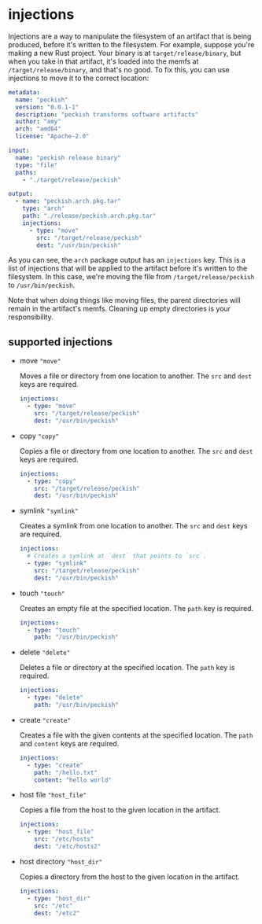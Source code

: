 # injections

Injections are a way to manipulate the filesystem of an artifact that is being
produced, before it's written to the filesystem. For example, suppose you're
making a new Rust project. Your binary is at `target/release/binary`, but when
you take in that artifact, it's loaded into the memfs at
`/target/release/binary`, and that's no good. To fix this, you can use
injections to move it to the correct location:

```yaml
metadata:
  name: "peckish"
  version: "0.0.1-1"
  description: "peckish transforms software artifacts"
  author: "amy"
  arch: "amd64"
  license: "Apache-2.0"

input:
  name: "peckish release binary"
  type: "file"
  paths:
    - "./target/release/peckish"

output:
  - name: "peckish.arch.pkg.tar"
    type: "arch"
    path: "./release/peckish.arch.pkg.tar"
    injections:
      - type: "move"
        src: "/target/release/peckish"
        dest: "/usr/bin/peckish"
```

As you can see, the `arch` package output has an `injections` key. This is a
list of injections that will be applied to the artifact before it's written to
the filesystem. In this case, we're moving the file from
`/target/release/peckish` to `/usr/bin/peckish`.

Note that when doing things like moving files, the parent directories will
remain in the artifact's memfs. Cleaning up empty directories is your
responsibility.

## supported injections

- move `"move"`

  Moves a file or directory from one location to another. The `src` and `dest`
  keys are required.

  ```yaml
  injections:
    - type: "move"
      src: "/target/release/peckish"
      dest: "/usr/bin/peckish"
  ```

- copy `"copy"`

  Copies a file or directory from one location to another. The `src` and `dest`
  keys are required.

  ```yaml
  injections:
    - type: "copy"
      src: "/target/release/peckish"
      dest: "/usr/bin/peckish"
  ```

- symlink `"symlink"`

  Creates a symlink from one location to another. The `src` and `dest` keys are
  required.

  ```yaml
  injections:
    # Creates a symlink at `dest` that points to `src`.
    - type: "symlink"
      src: "/target/release/peckish"
      dest: "/usr/bin/peckish"
  ```

- touch `"touch"`

  Creates an empty file at the specified location. The `path` key is required.

  ```yaml
  injections:
    - type: "touch"
      path: "/usr/bin/peckish"
  ```

- delete `"delete"`

  Deletes a file or directory at the specified location. The `path` key is
  required.

  ```yaml
  injections:
    - type: "delete"
      path: "/usr/bin/peckish"
  ```

- create `"create"`

  Creates a file with the given contents at the specified location. The
  `path` and `content` keys are required.

  ```yaml
  injections:
    - type: "create"
      path: "/hello.txt"
      content: "hello world"
  ```

- host file `"host_file"`

  Copies a file from the host to the given location in the artifact.

  ```yaml
  injections:
    - type: "host_file"
      src: "/etc/hosts"
      dest: "/etc/hosts2"
  ```

- host directory `"host_dir"`

  Copies a directory from the host to the given location in the artifact.

  ```yaml
  injections:
    - type: "host_dir"
      src: "/etc"
      dest: "/etc2"
  ```
